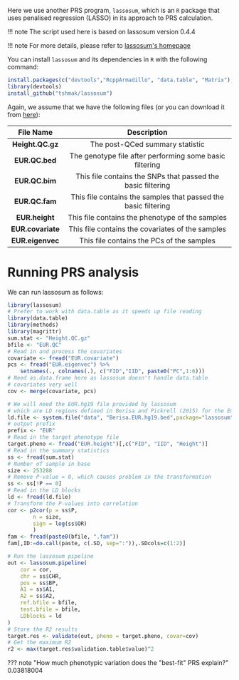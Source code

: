 Here we use another PRS program, `lassosum`, which is an `R` package that uses penalised regression (LASSO) in its approach to PRS calculation.

!!! note
    The script used here is based on lassosum version 0.4.4

!!! note
    For more details, please refer to [lassosum's homepage](https://github.com/tshmak/lassosum/)

You can install `lassosum` and its dependencies in `R` with the following command:

```R
install.packages(c("devtools","RcppArmadillo", "data.table", "Matrix"), dependencies=TRUE)
library(devtools)
install_github("tshmak/lassosum")
```

Again, we assume that we have the following files (or you can download it from [here](https://drive.google.com/file/d/1_ujJhCFAAHp_fA2U291pBUPTeF_FQLyu/view?usp=sharing)): 

|File Name | Description|
|:-:|:-:|
|**Height.QC.gz**| The post-QCed summary statistic |
|**EUR.QC.bed**| The genotype file after performing some basic filtering |
|**EUR.QC.bim**| This file contains the SNPs that passed the basic filtering |
|**EUR.QC.fam**| This file contains the samples that passed the basic filtering |
|**EUR.height**| This file contains the phenotype of the samples |
|**EUR.covariate**| This file contains the covariates of the samples |
|**EUR.eigenvec**| This file contains the PCs of the samples |

# Running PRS analysis

We can run lassosum as follows: 

``` R
library(lassosum)
# Prefer to work with data.table as it speeds up file reading
library(data.table)
library(methods)
library(magrittr)
sum.stat <- "Height.QC.gz"
bfile <- "EUR.QC"
# Read in and process the covariates
covariate <- fread("EUR.covariate")
pcs <- fread("EUR.eigenvec") %>%
    setnames(., colnames(.), c("FID","IID", paste0("PC",1:6)))
# Need as.data.frame here as lassosum doesn't handle data.table 
# covariates very well
cov <- merge(covariate, pcs)

# We will need the EUR.hg19 file provided by lassosum 
# which are LD regions defined in Berisa and Pickrell (2015) for the European population and the hg19 genome.
ld.file <- system.file("data", "Berisa.EUR.hg19.bed",package="lassosum")
# output prefix
prefix <- "EUR"
# Read in the target phenotype file
target.pheno <- fread("EUR.height")[,c("FID", "IID", "Height")]
# Read in the summary statistics
ss <- fread(sum.stat)
# Number of sample in base
size <- 253288
# Remove P-value = 0, which causes problem in the transformation
ss <- ss[!P == 0]
# Read in the LD blocks
ld <- fread(ld.file)
# Transform the P-values into correlation
cor <- p2cor(p = ss$P,
        n = size,
        sign = log(ss$OR)
        )
fam <- fread(paste0(bfile, ".fam"))
fam[,ID:=do.call(paste, c(.SD, sep=":")),.SDcols=c(1:2)]

# Run the lassosum pipeline
out <- lassosum.pipeline(
    cor = cor,
    chr = ss$CHR,
    pos = ss$BP,
    A1 = ss$A1,
    A2 = ss$A2,
    ref.bfile = bfile,
    test.bfile = bfile,
    LDblocks = ld
)
# Store the R2 results
target.res <- validate(out, pheno = target.pheno, covar=cov)
# Get the maximum R2
r2 <- max(target.res$validation.table$value)^2
```


??? note "How much phenotypic variation does the "best-fit" PRS explain?"
    0.03818004